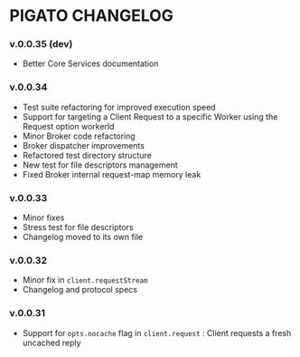 # PIGATO CHANGELOG

### v.0.0.35 (dev)
* Better Core Services documentation

### v.0.0.34
* Test suite refactoring for improved execution speed
* Support for targeting a Client Request to a specific Worker using the Request option workerId
* Minor Broker code refactoring
* Broker dispatcher improvements
* Refactored test directory structure
* New test for file descriptors management 
* Fixed Broker internal request-map memory leak

### v.0.0.33
* Minor fixes
* Stress test for file descriptors
* Changelog moved to its own file 

### v.0.0.32
* Minor fix in `client.requestStream`
* Changelog and protocol specs

### v.0.0.31
* Support for `opts.nocache` flag in `client.request` : Client requests a fresh uncached reply

